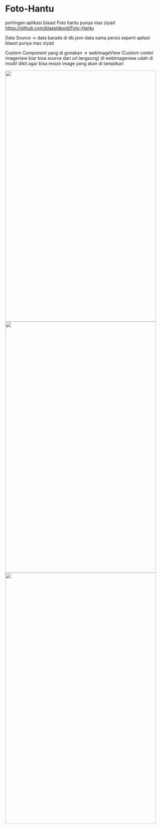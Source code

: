 Foto-Hantu
==========

portingan aplikasi blaast Foto hantu punya mas ziyad https://github.com/blaastdevid/Foto-Hantu

Data Source
-> data barada di db.json data sama persis seperti apliasi blaast punya mas ziyad

Custom Component yang di gunakan
-> webImageView (Custom contol imageview biar bisa source dari url langsung)
di webimageview udah di modif dikit agar bisa resize image yang akan di tampilkan

<img src="https://dl.dropbox.com/u/23877813/IMG_00000075.png" width="480" height="800"/>
<img src="https://dl.dropbox.com/u/23877813/IMG_00000077.png" width="480" height="800"/>
<img src="https://dl.dropbox.com/u/23877813/IMG_00000080.png" width="480" height="800"/>

